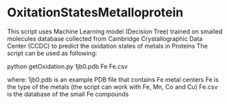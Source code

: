 # OxitationStatesMetalloprotein
This script uses Machine Learning model (Decision Tree) trained on smalled molecules database collected
from Cambridge Crystallographic Data Center (CCDC) to predict the oxidation states of metals in Proteins
The script can be used as following:

python getOxidation.py 1jb0.pdb Fe Fe.csv

where:
1jb0.pdb is an example PDB file that contains Fe metal centers
Fe is the type of the metals (the script can work with Fe, Mn, Co and Cu)
Fe.csv is the database of the small Fe compounds
